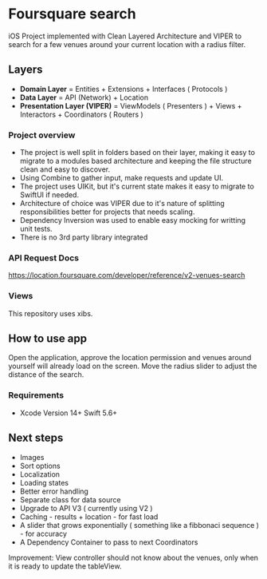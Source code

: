 
# Foursquare search

iOS Project implemented with Clean Layered Architecture and VIPER to search for a few venues around your current location with a radius filter.

## Layers
* **Domain Layer** = Entities + Extensions + Interfaces ( Protocols )
* **Data Layer** = API (Network) + Location
* **Presentation Layer (VIPER)** = ViewModels ( Presenters ) + Views + Interactors + Coordinators ( Routers )

### Project overview
* The project is well split in folders based on their layer, making it easy to migrate to a modules based architecture and keeping the file structure clean and easy to discover. 
* Using Combine to gather input, make requests and update UI.
* The project uses UIKit, but it's current state makes it easy to migrate to SwiftUI if needed.
* Architecture of choice was VIPER due to it's nature of splitting responsibilities better for projects that needs scaling.
* Dependency Inversion was used to enable easy mocking for writting unit tests.
* There is no 3rd party library integrated

### API Request Docs
https://location.foursquare.com/developer/reference/v2-venues-search

### Views
This repository uses xibs.

## How to use app
Open the application, approve the location permission and venues around yourself will already load on the screen. Move the radius slider to adjust the distance of the search.

### Requirements
* Xcode Version 14+  Swift 5.6+

## Next steps
* Images
* Sort options
* Localization
* Loading states
* Better error handling
* Separate class for data source
* Upgrade to API V3 ( currently using V2 )
* Caching - results + location - for fast load
* A slider that grows exponentially ( something like a fibbonaci sequence ) - for accuracy
* A Dependency Container to pass to next Coordinators

Improvement:
View controller should not know about the venues, only when it is ready to update the tableView.